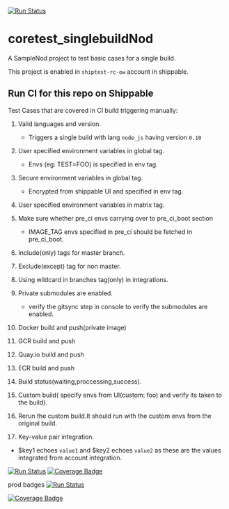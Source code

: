 [![Run Status](https://rcapi.shippable.com/projects/5892e79ecb5ca30f0062c513/badge?branch=master)](https://rc.shippable.com/projects/5892e79ecb5ca30f0062c513)

# coretest_singlebuildNod
A SampleNod project to test basic cases for a single build.


This project is enabled in `shiptest-rc-ow` account in shippable.


## Run CI for this repo on Shippable

Test Cases that are covered in CI build triggering manually:


1. Valid languages and version.
   - Triggers a single build with lang `node_js` having  version `0.10`
2. User specified environment variables in global tag.
   - Envs (eg: TEST=FOO) is specified in env tag.
3. Secure environment variables in global tag.
   - Encrypted from shippable UI and specified in env tag.
4. User specified environment variables in matrix tag.
5. Make sure whether pre_ci envs carrying over to pre_ci_boot section
   - IMAGE_TAG envs specified in pre_ci should be fetched in pre_ci_boot.

6. Include(only) tags for master branch.
7. Exclude(except) tag for non master.
8. Using wildcard in branches tag(only) in integrations.
9. Private submodules are enabled.
    - verify the gitsync step in console to verify the submodules are enabled.

10. Docker build and push(private image)
11. GCR build and push
12. Quay.io build and push
13. ECR build and push
14. Build status(waiting,proccessing,success).
15. Custom build( specify envs from UI(custom: foo)  and verify its taken to the build).
16. Rerun the custom build.It should run with the custom envs from the original build.
17. Key-value pair integration.
  - $key1 echoes `value1` and $key2 echoes `value2` as these are the values integrated from account integration.
  
  
  
  [![Run Status](https://rcapi.shippable.com/projects/5989b05fd48f5b0500ad54e4/badge?branch=master)](https://rcapp.shippable.com/bitbucket/shiptest-rc-me/sample_publicrepo)
  [![Coverage Badge](https://rcapi.shippable.com/projects/5989b05fd48f5b0500ad54e4/coverageBadge?branch=master)](https://rcapp.shippable.com/bitbucket/shiptest-rc-me/sample_publicrepo)
  
  
prod badges
[![Run Status](https://api.shippable.com/projects/59a91446d1902e0700974330/badge?branch=master)](https://app.shippable.com/bitbucket/shiptest-rc-me/sample_publicrepo)

[![Coverage Badge](https://api.shippable.com/projects/59a91446d1902e0700974330/coverageBadge?branch=master)](https://app.shippable.com/bitbucket/shiptest-rc-me/sample_publicrepo)
